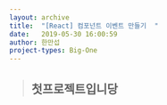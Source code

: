 ```yaml
---
layout: archive
title:  "[React] 컴포넌트 이벤트 만들기  "
date:   2019-05-30 16:00:59
author: 한만섭
project-types: Big-One
---
```


> ## 첫프로젝트입니당
